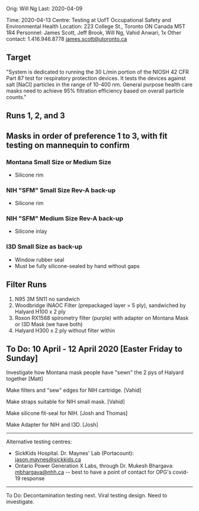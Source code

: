 Orig: Will Ng
Last: 2020-04-09

Time: 2020-04-13
Centre: Testing at UofT Occupational Safety and Environmental Health
Location: 223 College St., Toronto ON Canada M5T 1R4
Personnel: James Scott, Jeff Brook, Will Ng, Vahid Anwari, 1x Other
contact: 1.416.946.8778 james.scott@utoronto.ca

## Target
"System is dedicated to running the 30 L/min portion of the NIOSH 42 CFR Part 87 test for 
respiratory protection devices. It tests the devices against salt [NaCl] particles in the 
range of 10-400 nm. General purpose health care masks need to achieve 95% filtration efficiency 
based on overall particle counts." 

## Runs 1, 2, and 3

## Masks in order of preference 1 to 3, with fit testing on mannequin to confirm
### Montana Small Size or Medium Size
- Silicone rim
### NIH "SFM" Small Size Rev-A back-up
- Silicone rim
### NIH "SFM" Medium Size Rev-A back-up
- Silicone inlay
### I3D Small Size as back-up
- Window rubber seal
- Must be fully silicone-sealed by hand without gaps

## Filter Runs
1. N95 3M 5N11 no sandwich
2. Woodbridge INAOC Filter (prepackaged layer = 5 ply), sandwiched by Halyard H100 x 2 ply
3. Roxon RX1568 spirometry filter (purple) with adapter on Montana Mask or I3D Mask (we have both)
4. Halyard H300 x 2 ply without filter within

## To Do: 10 April - 12 April 2020 [Easter Friday to Sunday]
Investigate how Montana mask people have "sewn" the 2 pys of Halyard together [Matt]

Make filters and "sew" edges for NIH cartridge. [Vahid]

Make straps suitable for NIH small mask. [Vahid]

Make silicone fit-seal for NIH. [Josh and Thomas]

Make Adapter for NIH and I3D. [Josh]

___

Alternative testing centres: 
- SickKids Hospital. Dr. Maynes' Lab (Portacount): jason.maynes@sickkids.ca
- Ontario Power Generation X Labs, through Dr. Mukesh Bhargava: mbhargava@nhh.ca
-- best to have a point of contact for OPG's covid-19 response

___

To Do: Decontamination testing next. Viral testing design. Need to investigate.

